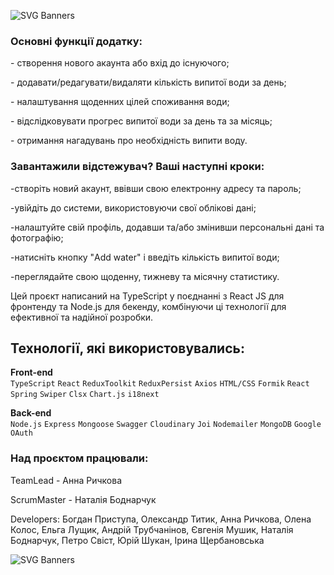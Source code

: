 

![SVG Banners](https://svg-banners.vercel.app/api?type=origin&text1=AquaTrack&text2=%20Це%20сучасний%20веб-додаток,%20який%20допомагає%20користувачам%20відстежувати%20щоденне%20споживання%20води.%20Цей%20інструмент%20спрямований%20на%20підтримку%20здорового%20способу%20життя,%20забезпечуючи%20зручний%20інтерфейс%20для%20введення%20даних%20про%20споживання%20води,%20перегляд%20статистики%20та%20налаштування%20персональних%20цілей.%20Змініть%20свої%20щоденні%20звички%20-%20завантажте%20трекер%20вже%20зараз!&width=900&height=400)



<h3 align="left">Основні функції додатку:</h3>
<p align="left">- створення нового акаунта або вхід до існуючого;</p>
 <p align="left">- додавати/редагувати/видаляти кількість випитої води за день;</p>
<p align="left">- налаштування щоденних цілей споживання води;</p>
<p align="left">- відслідковувати прогрес випитої води за день та за місяць;</p>
<p align="left">- отримання нагадувань про необхідність випити воду.</p>

<h3 align="left">Завантажили відстежувач? Ваші наступні кроки:</h3>

  <p align="left"> -створіть новий акаунт, ввівши свою електронну адресу та пароль;</p>
<p align="left"> -увійдіть до системи, використовуючи свої облікові дані;</p>
<p align="left">-налаштуйте свій профіль, додавши та/або змінивши персональні дані та фотографію;</p>
<p align="left">-натисніть кнопку "Add water" і введіть кількість випитої води;</p>
   <p align="left">-переглядайте свою щоденну, тижневу та місячну статистику.</p>




<p>Цей проєкт написаний на TypeScript у поєднанні з React JS для фронтенду та Node.js для бекенду, комбінуючи ці технології для ефективної та надійної розробки.</p>

## Технології, які використовувались:

**Front-end**<br />
`TypeScript` `React` `ReduxToolkit` `ReduxPersist` `Axios` `HTML/CSS` `Formik`
`React Spring` `Swiper` `Clsx` `Chart.js` `i18next`



**Back-end**<br />
`Node.js` `Express` `Mongoose` `Swagger` `Cloudinary` `Joi` `Nodemailer` `MongoDB` `Google OAuth`



  <h3 align="left">Над проєктом працювали:</h3>
<p align="left">TeamLead - Анна Ричкова</p>
<p align="left">ScrumMaster - Наталія Боднарчук</p>
<p align="left"> Developers: Богдан Приступа, Олександр Титик, Анна Ричкова, Олена Колос, Ельга Лущик, Андрій Трубчанінов, Євгенія Мушик, Наталія Боднарчук, Петро Свіст, Юрій Шукан, Ірина Щербановська</p>



![SVG Banners](https://svg-banners.vercel.app/api?type=origin&text1=%20Пити%20воду%20-%20корисно,%20а%20з%20AquaTrack%20-%20це%20зручно!%20&text2=&width=900&height=400)






